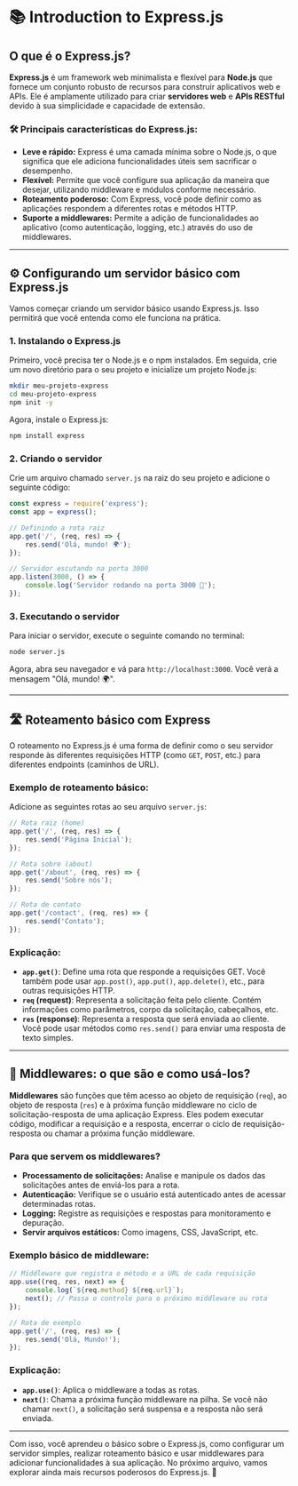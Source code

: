 # 📚 Introduction to Express.js

## O que é o Express.js?

**Express.js** é um framework web minimalista e flexível para **Node.js** que fornece um conjunto robusto de 
recursos para construir aplicativos web e APIs. 
Ele é amplamente utilizado para criar **servidores web** e **APIs RESTful** devido à sua simplicidade e capacidade de extensão.

### 🛠️ **Principais características do Express.js:**
- **Leve e rápido:** Express é uma camada mínima sobre o Node.js, o que significa que ele adiciona funcionalidades úteis sem sacrificar o desempenho.
- **Flexível:** Permite que você configure sua aplicação da maneira que desejar, utilizando middleware e módulos conforme necessário.
- **Roteamento poderoso:** Com Express, você pode definir como as aplicações respondem a diferentes rotas e métodos HTTP.
- **Suporte a middlewares:** Permite a adição de funcionalidades ao aplicativo (como autenticação, logging, etc.) através do uso de middlewares.

---

## ⚙️ Configurando um servidor básico com Express.js

Vamos começar criando um servidor básico usando Express.js. Isso permitirá que você entenda como ele funciona na prática.

### 1. **Instalando o Express.js**
   Primeiro, você precisa ter o Node.js e o npm instalados. Em seguida, crie um novo diretório para o seu projeto e inicialize um projeto Node.js:

   ```bash
   mkdir meu-projeto-express
   cd meu-projeto-express
   npm init -y
   ```

   Agora, instale o Express.js:

   ```bash
   npm install express
   ```

### 2. **Criando o servidor**
   Crie um arquivo chamado `server.js` na raiz do seu projeto e adicione o seguinte código:

   ```javascript
   const express = require('express');
   const app = express();

   // Definindo a rota raiz
   app.get('/', (req, res) => {
       res.send('Olá, mundo! 🌍');
   });

   // Servidor escutando na porta 3000
   app.listen(3000, () => {
       console.log('Servidor rodando na porta 3000 🚀');
   });
   ```

### 3. **Executando o servidor**
   Para iniciar o servidor, execute o seguinte comando no terminal:

   ```bash
   node server.js
   ```

   Agora, abra seu navegador e vá para `http://localhost:3000`. Você verá a mensagem "Olá, mundo! 🌍".

---

## 🛣️ Roteamento básico com Express

O roteamento no Express.js é uma forma de definir como o seu servidor responde às diferentes requisições HTTP (como `GET`, `POST`, etc.) para diferentes endpoints (caminhos de URL).

### **Exemplo de roteamento básico:**

Adicione as seguintes rotas ao seu arquivo `server.js`:

```javascript
// Rota raiz (home)
app.get('/', (req, res) => {
    res.send('Página Inicial');
});

// Rota sobre (about)
app.get('/about', (req, res) => {
    res.send('Sobre nós');
});

// Rota de contato
app.get('/contact', (req, res) => {
    res.send('Contato');
});
```

### **Explicação:**
- **`app.get()`**: Define uma rota que responde a requisições GET. Você também pode usar `app.post()`, `app.put()`, `app.delete()`, etc., para outras requisições HTTP.
- **`req` (request)**: Representa a solicitação feita pelo cliente. Contém informações como parâmetros, corpo da solicitação, cabeçalhos, etc.
- **`res` (response)**: Representa a resposta que será enviada ao cliente. Você pode usar métodos como `res.send()` para enviar uma resposta de texto simples.

---

## 🧩 Middlewares: o que são e como usá-los?

**Middlewares** são funções que têm acesso ao objeto de requisição (`req`), ao objeto de resposta (`res`) e à próxima função middleware no ciclo de solicitação-resposta de uma aplicação Express. Eles podem executar código, modificar a requisição e a resposta, encerrar o ciclo de requisição-resposta ou chamar a próxima função middleware.

### **Para que servem os middlewares?**
- **Processamento de solicitações:** Analise e manipule os dados das solicitações antes de enviá-los para a rota.
- **Autenticação:** Verifique se o usuário está autenticado antes de acessar determinadas rotas.
- **Logging:** Registre as requisições e respostas para monitoramento e depuração.
- **Servir arquivos estáticos:** Como imagens, CSS, JavaScript, etc.

### **Exemplo básico de middleware:**

```javascript
// Middleware que registra o método e a URL de cada requisição
app.use((req, res, next) => {
    console.log(`${req.method} ${req.url}`);
    next(); // Passa o controle para o próximo middleware ou rota
});

// Rota de exemplo
app.get('/', (req, res) => {
    res.send('Olá, Mundo!');
});
```

### **Explicação:**
- **`app.use()`**: Aplica o middleware a todas as rotas.
- **`next()`**: Chama a próxima função middleware na pilha. Se você não chamar `next()`, a solicitação será suspensa e a resposta não será enviada.

---

Com isso, você aprendeu o básico sobre o Express.js, como configurar um servidor simples, realizar roteamento básico e usar middlewares para adicionar funcionalidades à sua aplicação. No próximo arquivo, vamos explorar ainda mais recursos poderosos do Express.js. 🚀


